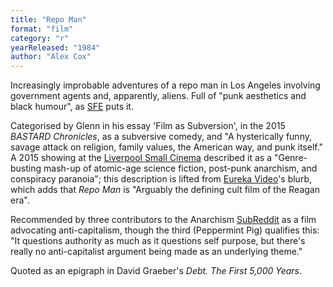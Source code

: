 ```yaml
---
title: "Repo Man"
format: "film"
category: "r"
yearReleased: "1984"
author: "Alex Cox"
---
```

Increasingly improbable adventures of a repo  man in Los Angeles involving government agents and, apparently,  aliens. Full of "punk aesthetics and black humour", as <a href="http://www.sf-encyclopedia.com/entry/repo_man">SFE</a> puts  it.

Categorised by Glenn in his essay 'Film as  Subversion', in the 2015 _BASTARD Chronicles_, as a subversive  comedy, and "A hysterically funny, savage attack on religion, family  values, the American way, and punk itself." A 2015 showing at the <a href="http://liverpoolsmallcinema.org.uk/event/future-history-presents-repo-man"> Liverpool Small Cinema</a> described it as a "Genre-busting mash-up  of atomic-age science fiction, post-punk anarchism, and conspiracy  paranoia"; this description is lifted from <a href="http://web.archive.org/web/20120623144759/http:/www.eurekavideo.co.uk:80/offers/BD.html"> Eureka Video</a>'s blurb, which adds that _Repo Man_ is "Arguably  the defining cult film of the Reagan era".

Recommended by three contributors to the  Anarchism <a href="https://www.reddit.com/r/Anarchism/comments/2a2r93/can_we_compile_a_list_of_the_top_films_advocating/"> SubReddit</a> as a film advocating anti-capitalism, though the third  (Peppermint Pig) qualifies this: "It questions authority as much as  it questions self purpose, but there's really no anti-capitalist  argument being made as an underlying theme."

Quoted as an epigraph in David Graeber's _Debt. The First 5,000 Years_.


